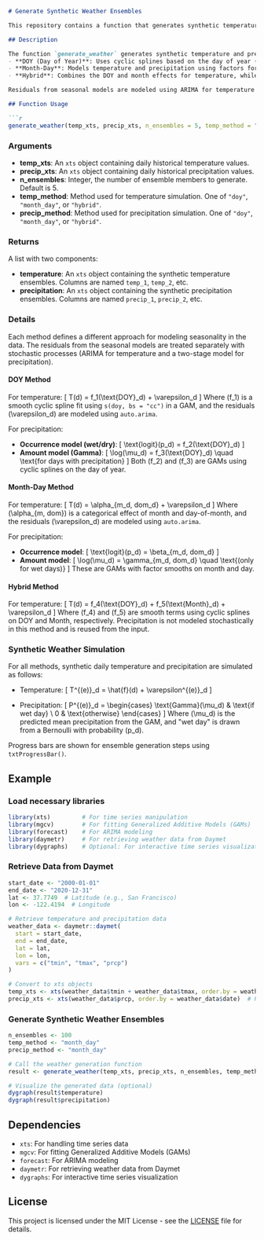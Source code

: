 ```markdown
# Generate Synthetic Weather Ensembles

This repository contains a function that generates synthetic temperature and precipitation ensembles from historical daily data. The function uses **Generalized Additive Models (GAMs)** for seasonality and **ARIMA models** for residual dynamics. The generated ensembles can be used for various climate modeling and analysis tasks.

## Description

The function `generate_weather` generates synthetic temperature and precipitation ensembles by modeling seasonality in the data using three available methods:
- **DOY (Day of Year)**: Uses cyclic splines based on the day of year (DOY) for modeling seasonality.
- **Month-Day**: Models temperature and precipitation using factors for month and day of month.
- **Hybrid**: Combines the DOY and month effects for temperature, while precipitation is modeled directly from input.

Residuals from seasonal models are modeled using ARIMA for temperature and GAMs for precipitation.

## Function Usage

```r
generate_weather(temp_xts, precip_xts, n_ensembles = 5, temp_method = "doy", precip_method = "doy")
```

### Arguments
- **temp_xts**: An `xts` object containing daily historical temperature values.
- **precip_xts**: An `xts` object containing daily historical precipitation values.
- **n_ensembles**: Integer, the number of ensemble members to generate. Default is 5.
- **temp_method**: Method used for temperature simulation. One of `"doy"`, `"month_day"`, or `"hybrid"`.
- **precip_method**: Method used for precipitation simulation. One of `"doy"`, `"month_day"`, or `"hybrid"`.

### Returns

A list with two components:
- **temperature**: An `xts` object containing the synthetic temperature ensembles. Columns are named `temp_1`, `temp_2`, etc.
- **precipitation**: An `xts` object containing the synthetic precipitation ensembles. Columns are named `precip_1`, `precip_2`, etc.

### Details

Each method defines a different approach for modeling seasonality in the data. The residuals from the seasonal models are treated separately with stochastic processes (ARIMA for temperature and a two-stage model for precipitation).

#### DOY Method

For temperature:
\[
T(d) = f_1(\text{DOY}_d) + \varepsilon_d
\]
Where \(f_1\) is a smooth cyclic spline fit using `s(doy, bs = "cc")` in a GAM, and the residuals \(\varepsilon_d\) are modeled using `auto.arima`.

For precipitation:
- **Occurrence model (wet/dry)**: 
  \[
  \text{logit}(p_d) = f_2(\text{DOY}_d)
  \]
- **Amount model (Gamma)**: 
  \[
  \log(\mu_d) = f_3(\text{DOY}_d) \quad \text{for days with precipitation}
  \]
Both \(f_2\) and \(f_3\) are GAMs using cyclic splines on the day of year.

#### Month-Day Method

For temperature:
\[
T(d) = \alpha_{m_d, dom_d} + \varepsilon_d
\]
Where \(\alpha_{m, dom}\) is a categorical effect of month and day-of-month, and the residuals \(\varepsilon_d\) are modeled using `auto.arima`.

For precipitation:
- **Occurrence model**: 
  \[
  \text{logit}(p_d) = \beta_{m_d, dom_d}
  \]
- **Amount model**: 
  \[
  \log(\mu_d) = \gamma_{m_d, dom_d} \quad \text{(only for wet days)}
  \]
These are GAMs with factor smooths on month and day.

#### Hybrid Method

For temperature:
\[
T(d) = f_4(\text{DOY}_d) + f_5(\text{Month}_d) + \varepsilon_d
\]
Where \(f_4\) and \(f_5\) are smooth terms using cyclic splines on DOY and Month, respectively. Precipitation is not modeled stochastically in this method and is reused from the input.

### Synthetic Weather Simulation

For all methods, synthetic daily temperature and precipitation are simulated as follows:

- Temperature:
\[
T^{(e)}_d = \hat{f}(d) + \varepsilon^{(e)}_d
\]

- Precipitation:
\[
P^{(e)}_d = 
\begin{cases}
\text{Gamma}(\mu_d) & \text{if wet day} \\
0 & \text{otherwise}
\end{cases}
\]
Where \(\mu_d\) is the predicted mean precipitation from the GAM, and "wet day" is drawn from a Bernoulli with probability \(p_d\).

Progress bars are shown for ensemble generation steps using `txtProgressBar()`.

## Example

### Load necessary libraries

```r
library(xts)         # For time series manipulation
library(mgcv)        # For fitting Generalized Additive Models (GAMs)
library(forecast)    # For ARIMA modeling
library(daymetr)     # For retrieving weather data from Daymet
library(dygraphs)    # Optional: For interactive time series visualization
```

### Retrieve Data from Daymet

```r
start_date <- "2000-01-01"
end_date <- "2020-12-31"
lat <- 37.7749  # Latitude (e.g., San Francisco)
lon <- -122.4194  # Longitude

# Retrieve temperature and precipitation data
weather_data <- daymetr::daymet(
  start = start_date, 
  end = end_date, 
  lat = lat, 
  lon = lon,
  vars = c("tmin", "tmax", "prcp")
)

# Convert to xts objects
temp_xts <- xts(weather_data$tmin + weather_data$tmax, order.by = weather_data$date)  # Average temperature
precip_xts <- xts(weather_data$prcp, order.by = weather_data$date)  # Precipitation
```

### Generate Synthetic Weather Ensembles

```r
n_ensembles <- 100
temp_method <- "month_day"
precip_method <- "month_day"

# Call the weather generation function
result <- generate_weather(temp_xts, precip_xts, n_ensembles, temp_method, precip_method)

# Visualize the generated data (optional)
dygraph(result$temperature)
dygraph(result$precipitation)
```

## Dependencies

- `xts`: For handling time series data
- `mgcv`: For fitting Generalized Additive Models (GAMs)
- `forecast`: For ARIMA modeling
- `daymetr`: For retrieving weather data from Daymet
- `dygraphs`: For interactive time series visualization

## License

This project is licensed under the MIT License - see the [LICENSE](LICENSE) file for details.
```

